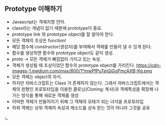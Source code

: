 ## Prototype 이해하기

- Javascript는 객체지향 언어.
- class라는 개념이 없기 때문에 prototype이 중요.
- prototype link 와 prototype object를 잘 알아야 한다.
- 모든 객체의 조상은 function! 
- 해당 함수에 constructor(생성자)를 부여해서 객체를 만들어 낼 수 있게 된다.
- 함수를 생성하면 함수와 prototype object도 같이 생성.
- _proto_ -> 모든 객체가 빠짐없이 가지고 있는 속성.
- 객체가 생성될 때 조상이었던 함수의 prototype object를 가리킨다.
https://cdn-images-1.medium.com/max/800/1*mwPfPuTeiQiGoPmcAXB-Kg.png
- 모든 객체는 object의 자식.
- 하지만 자바스크립트는 Class 가 존재하지 않는다. 그래서 자바스크립트에서는 객체의 원형인 프로토타입을 이용한 클로닝(Cloning: 복사)과 객체특성을 확장해 나가는 방식을 통해 새로운 객체를 생성
- 어떠한 객체가 만들어지기 위해 그 객체의 모태가 되는 녀석을 프로토타입
- 하위 객체는 상위 객체의 속성과 메소드를 상속 받는 것이 아니라 그것을 공유






ㄴ